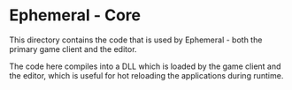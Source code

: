 # Ephemeral - Core
This directory contains the code that is used by Ephemeral - both the primary game client and the editor.

The code here compiles into a DLL which is loaded by the game client and the editor, which is useful for hot reloading the applications during runtime.
